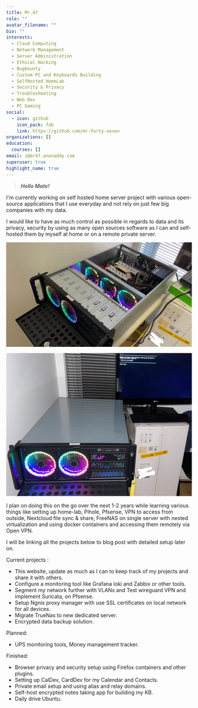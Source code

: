 ```yaml
---
title: Mr.47
role: ""
avatar_filename: ""
bio: ""
interests:
  - Cloud Computing
  - Network Management
  - Server Administration
  - Ethical Hacking
  - Bugbounty
  - Custom PC and Keyboards Building
  - SelfHosted HomeLab
  - Security & Privacy
  - Troubleshooting
  - Web Dev
  - PC Gaming
social:
  - icon: github
    icon_pack: fab
    link: https://github.com/mr-forty-seven
organizations: []
education:
  courses: []
email: i@mr47.anonaddy.com
superuser: true
highlight_name: true
---
```

> ***Hello Mate!***

I'm currently working on self hosted home server project with various open-source applications that I use everyday and not rely on just few big companies with my data.

I would like to have as much control as possible in regards to data and its privacy, security by using as many open sources software as I can and self-hosted them by myself at home or on a remote private server. 



![](server1.jpg)

![](server2.jpg)

I plan on doing this on the go over the next 1-2 years while learning various things like setting up home-lab, Pihole, Pfsense, VPN to access from outside, Nextcloud file sync & share, FreeNAS on single server with nested virtualization and using docker containers and accessing them remotely via Open VPN.

I will be linking all the projects below to blog post with detailed setup later on.

Current projects :

* This website, update as much as I can to keep track of my projects and share it with others.
* Configure a monitoring tool like Grafana loki and Zabbix or other tools.
* Segment my network further with VLANs and Test wireguard VPN and implement Suricata, on Pfsense.
* Setup Ngnix proxy manager with use SSL certificates on local network for all devices.
* Migrate TrueNas to new dedicated server.
* Encrypted data backup solution.

Planned:

* UPS monitoring tools, Money management tracker.

Finished:

* Browser privacy and security setup using Firefox containers and other plugins.
* Setting up CalDev, CardDev for my Calendar and Contacts.
* Private email setup and using alias and relay domains.
* Self-host encrypted notes taking app for building my KB.
* Daily drive Ubuntu.